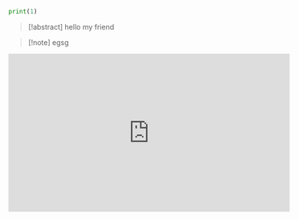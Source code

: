 ```python
print(1)
```

> [!abstract] hello my friend

>[!note] egsg


<iframe width="560" height="315" src="https://www.youtube.com/embed/wAtyYZ6zvAs?si=NZJpkaZuF3MJAgdG&amp;start=550" title="YouTube video player" frameborder="0" allow="accelerometer; autoplay; clipboard-write; encrypted-media; gyroscope; picture-in-picture; web-share" allowfullscreen></iframe>